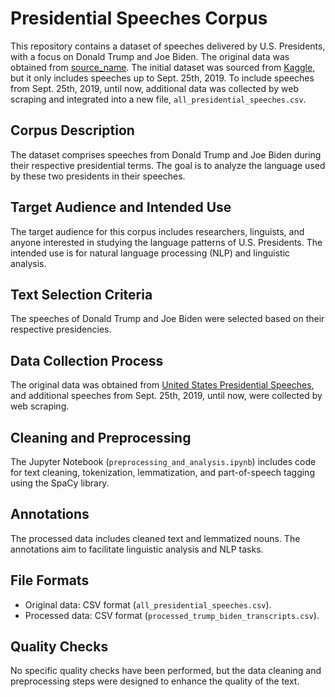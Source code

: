 # Presidential Speeches Corpus

This repository contains a dataset of speeches delivered by U.S. Presidents, with a focus on Donald Trump and Joe Biden. The original data was obtained from [source_name](https://millercenter.org/the-presidency/presidential-speeches). The initial dataset was sourced from [Kaggle](https://www.kaggle.com/datasets/littleotter/united-states-presidential-speeches?select=corpus.csv), but it only includes speeches up to Sept. 25th, 2019. To include speeches from Sept. 25th, 2019, until now, additional data was collected by web scraping and integrated into a new file, `all_presidential_speeches.csv`.

## Corpus Description

The dataset comprises speeches from Donald Trump and Joe Biden during their respective presidential terms. The goal is to analyze the language used by these two presidents in their speeches.

## Target Audience and Intended Use

The target audience for this corpus includes researchers, linguists, and anyone interested in studying the language patterns of U.S. Presidents. The intended use is for natural language processing (NLP) and linguistic analysis.

## Text Selection Criteria

The speeches of Donald Trump and Joe Biden were selected based on their respective presidencies.

## Data Collection Process

The original data was obtained from [United States Presidential Speeches](https://www.kaggle.com/datasets/littleotter/united-states-presidential-speeches?select=corpus.csv), and additional speeches from Sept. 25th, 2019, until now, were collected by web scraping.

## Cleaning and Preprocessing

The Jupyter Notebook (`preprocessing_and_analysis.ipynb`) includes code for text cleaning, tokenization, lemmatization, and part-of-speech tagging using the SpaCy library.

## Annotations

The processed data includes cleaned text and lemmatized nouns. The annotations aim to facilitate linguistic analysis and NLP tasks.

## File Formats

- Original data: CSV format (`all_presidential_speeches.csv`).
- Processed data: CSV format (`processed_trump_biden_transcripts.csv`).

## Quality Checks

No specific quality checks have been performed, but the data cleaning and preprocessing steps were designed to enhance the quality of the text.

